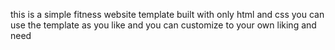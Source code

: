 this is a simple fitness website template built with only html and css
you can use the template as you like
and you can customize to your own liking and need
